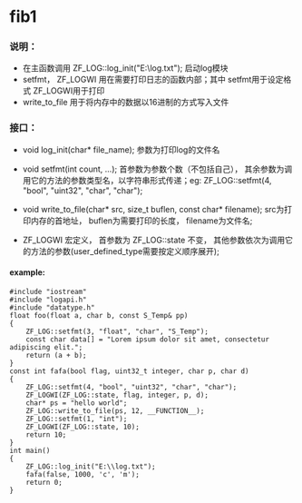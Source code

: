 
# fib1

### 说明：
* 在主函数调用 ZF_LOG::log_init("E:\\log.txt"); 启动log模块
* setfmt， ZF_LOGWI 用在需要打印日志的函数内部；其中 setfmt用于设定格式 ZF_LOGWI用于打印
* write_to_file 用于将内存中的数据以16进制的方式写入文件

### 接口：
* void log_init(char* file_name); 参数为打印log的文件名

* void setfmt(int count, ...); 首参数为参数个数（不包括自己）， 其余参数为调用它的方法的参数类型名，以字符串形式传递；eg: ZF_LOG::setfmt(4, "bool", "uint32", "char", "char");

* void write_to_file(char* src, size_t buflen, const char* filename); src为打印内存的首地址， buflen为需要打印的长度， filename为文件名;

* ZF_LOGWI 宏定义， 首参数为 ZF_LOG::state 不变， 其他参数依次为调用它的方法的参数(user_defined_type需要按定义顺序展开);
#### example:
```
#include "iostream"
#include "logapi.h"
#include "datatype.h"
float foo(float a, char b, const S_Temp& pp)
{
	ZF_LOG::setfmt(3, "float", "char", "S_Temp");
	const char data[] = "Lorem ipsum dolor sit amet, consectetur adipiscing elit.";
	return (a + b);
}
const int fafa(bool flag, uint32_t integer, char p, char d)
{
	ZF_LOG::setfmt(4, "bool", "uint32", "char", "char");
	ZF_LOGWI(ZF_LOG::state, flag, integer, p, d);
	char* ps = "hello world";
	ZF_LOG::write_to_file(ps, 12, __FUNCTION__);
	ZF_LOG::setfmt(1, "int");
	ZF_LOGWI(ZF_LOG::state, 10);
	return 10;
}
int main()
{
    ZF_LOG::log_init("E:\\log.txt");
    fafa(false, 1000, 'c', 'm');
    return 0;
}
```
